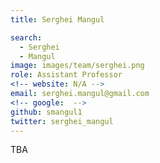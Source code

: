 ```yaml
---
title: Serghei Mangul

search:
  - Serghei 
  - Mangul
image: images/team/serghei.png
role: Assistant Professor
<!-- website: N/A -->
email: serghei.mangul@gmail.com
<!-- google:  -->
github: smangul1
twitter: serghei_mangul
---
```


TBA
